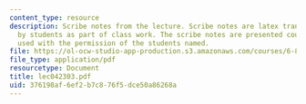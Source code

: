```yaml
---
content_type: resource
description: Scribe notes from the lecture. Scribe notes are latex transcriptions
  by students as part of class work. The scribe notes are presented courtesy of and
  used with the permission of the students named.
file: https://ol-ocw-studio-app-production.s3.amazonaws.com/courses/6-876j-advanced-topics-in-cryptography-spring-2003/376198af6ef2b7c876f5dce50a86268a_lec042303.pdf
file_type: application/pdf
resourcetype: Document
title: lec042303.pdf
uid: 376198af-6ef2-b7c8-76f5-dce50a86268a
---
```

